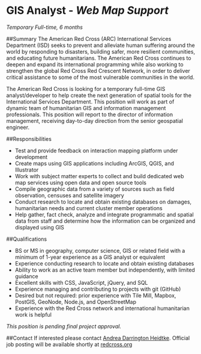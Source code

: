 GIS Analyst - *Web Map Support*
========
*Temporary Full-time, 6 months*

##Summary
The American Red Cross (ARC) International Services Department (ISD) seeks to prevent and alleviate human suffering around the world by responding to disasters, building safer, more resilient communities, and educating future humanitarians. The American Red Cross continues to deepen and expand its international programming while also working to strengthen the global Red Cross Red Crescent Network, in order to deliver critical assistance to some of the most vulnerable communities in the world.

The American Red Cross is looking for a temporary full-time GIS analyst/developer to help create the next generation of spatial tools for the International Services Department.  This position will work as part of dynamic team of humanitarian GIS and information management professionals.  This position will report to the director of information management, receiving day-to-day direction from the senior geospatial engineer.

##Responsibilities
- Test and provide feedback on interaction mapping platform under development
- Create maps using GIS applications including ArcGIS, QGIS, and Illustrator
- Work with subject matter experts to collect and build dedicated web map services using open data and open source tools
- Compile geographic data from a variety of sources such as field observation, censuses and satellite imagery
- Conduct research to locate and obtain existing databases on damages, humanitarian needs and current cluster member operations
- Help gather, fact check, analyze and integrate programmatic and spatial data from staff and determine how the information can be organized and displayed using GIS

##Qualifications
- BS or MS in geography, computer science, GIS or related field with a minimum of 1-year experience as a GIS analyst or equivalent
- Experience conducting research to locate and obtain existing databases
- Ability to work as an active team member but independently, with limited guidance
- Excellent skills with CSS, JavaScript, jQuery, and SQL
- Experience managing and contributing to projects with git (GitHub)
- Desired but not required:  prior experience with Tile Mill, Mapbox, PostGIS, GeoNode, Node.js, and OpenStreetMap
- Experience with the Red Cross network and international humanitarian work is helpful

*This position is pending final project approval.*

##Contact
If interested please contact [Andrea Darrington Heidtke](mailto://andrea.darringtonheidtke@redcross.org). Official job posting will be available shortly at [redcross.org](http://www.redcross.org/about-us/careers)
